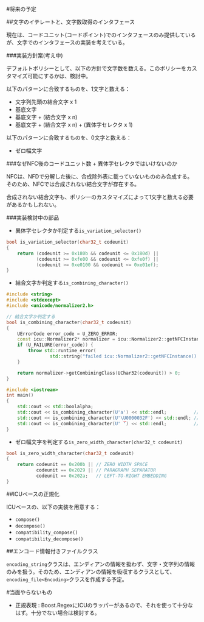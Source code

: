 #将来の予定

##文字のイテレートと、文字数取得のインタフェース

現在は、コードユニット(コードポイント)でのインタフェースのみ提供しているが、文字でのインタフェースの実装を考えている。

###実装方針案(考え中)

デフォルトポリシーとして、以下の方針で文字数を数える。このポリシーをカスタマイズ可能にするかは、検討中。


以下のパターンに合致するものを、1文字と数える：

- 文字列先頭の結合文字 x 1
- 基底文字
- 基底文字 + (結合文字 x n)
- 基底文字 + (結合文字 x n) + (異体字セレクタ x 1)


以下のパターンに合致するものを、0文字と数える：

- ゼロ幅文字


###なぜNFC後のコードユニット数 + 異体字セレクタではいけないのか

NFCは、NFDで分解した後に、合成除外表に載っていないもののみ合成する。そのため、NFCでは合成されない結合文字が存在する。

合成されない結合文字も、ポリシーのカスタマイズによって1文字と数える必要があるかもしれない。


###実装検討中の部品

- 異体字セレクタか判定する`is_variation_selector()`

```cpp
bool is_variation_selector(char32_t codeunit)
{
    return (codeunit >= 0x180b && codeunit <= 0x180d) ||
           (codeunit >= 0xfe00 && codeunit <= 0xfe0f) ||
           (codeunit >= 0xe0100 && codeunit <= 0xe01ef);
}
```

- 結合文字か判定する`is_combining_character()`

```cpp
#include <string>
#include <stdexcept>
#include <unicode/normalizer2.h>

// 結合文字か判定する
bool is_combining_character(char32_t codeunit)
{
    UErrorCode error_code = U_ZERO_ERROR;
    const icu::Normalizer2* normalizer = icu::Normalizer2::getNFCInstance(error_code);
    if (U_FAILURE(error_code)) {
        throw std::runtime_error(
                std::string("failed icu::Normalizer2::getNFCInstance() : ") + u_errorName(error_code));
    }

    return normalizer->getCombiningClass(UChar32(codeunit)) > 0;
}

#include <iostream>
int main()
{
    std::cout << std::boolalpha;
    std::cout << is_combining_character(U'a') << std::endl;          // false
    std::cout << is_combining_character(U'\U0000032F') << std::endl; // true
    std::cout << is_combining_character(U' ̎') << std::endl;          // true
}
```

- ゼロ幅文字を判定する`is_zero_width_character(char32_t codeunit)`

```cpp
bool is_zero_width_character(char32_t codeunit)
{
    return codeunit == 0x200b || // ZERO WIDTH SPACE
           codeunit == 0x2029 || // PARAGRAPH SEPARATOR
           codeunit == 0x202a;   // LEFT-TO-RIGHT EMBEDDING
}
```


##ICUベースの正規化

ICUベースの、以下の実装を用意する：

- `compose()`
- `decompose()`
- `compatibility_compose()`
- `compatibility_decompose()`


##エンコード情報付きファイルクラス

`encoding_string`クラスは、エンディアンの情報を扱わず、文字・文字列の情報のみを扱う。そのため、エンディアンの情報を吸収するクラスとして、`encoding_file<Encoding>`クラスを作成する予定。


#当面やらないもの

- 正規表現 : Boost.RegexにICUのラッパーがあるので、それを使って十分なはず。十分でない場合は検討する。


